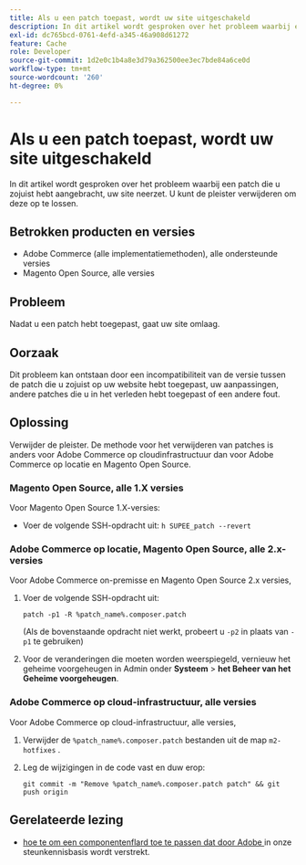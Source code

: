 ```yaml
---
title: Als u een patch toepast, wordt uw site uitgeschakeld
description: In dit artikel wordt gesproken over het probleem waarbij een patch die u zojuist hebt aangebracht, uw site neerzet. U kunt de pleister verwijderen om deze op te lossen.
exl-id: dc765bcd-0761-4efd-a345-46a908d61272
feature: Cache
role: Developer
source-git-commit: 1d2e0c1b4a8e3d79a362500ee3ec7bde84a6ce0d
workflow-type: tm+mt
source-wordcount: '260'
ht-degree: 0%

---
```


# Als u een patch toepast, wordt uw site uitgeschakeld

In dit artikel wordt gesproken over het probleem waarbij een patch die u zojuist hebt aangebracht, uw site neerzet. U kunt de pleister verwijderen om deze op te lossen.

## Betrokken producten en versies

* Adobe Commerce (alle implementatiemethoden), alle ondersteunde versies
* Magento Open Source, alle versies

## Probleem

Nadat u een patch hebt toegepast, gaat uw site omlaag.

## Oorzaak

Dit probleem kan ontstaan door een incompatibiliteit van de versie tussen de patch die u zojuist op uw website hebt toegepast, uw aanpassingen, andere patches die u in het verleden hebt toegepast of een andere fout.

## Oplossing

Verwijder de pleister. De methode voor het verwijderen van patches is anders voor Adobe Commerce op cloudinfrastructuur dan voor Adobe Commerce op locatie en Magento Open Source.

### Magento Open Source, alle 1.X versies

Voor Magento Open Source 1.X-versies:

* Voer de volgende SSH-opdracht uit: `h SUPEE_patch --revert `

### Adobe Commerce op locatie, Magento Open Source, alle 2.x-versies

Voor Adobe Commerce on-premisse en Magento Open Source 2.x versies,

1. Voer de volgende SSH-opdracht uit:

   ```
   patch -p1 -R %patch_name%.composer.patch
   ```

   (Als de bovenstaande opdracht niet werkt, probeert u `-p2` in plaats van `-p1` te gebruiken)

1. Voor de veranderingen die moeten worden weerspiegeld, vernieuw het geheime voorgeheugen in Admin onder **Systeem** > **het Beheer van het Geheime voorgeheugen**.

### Adobe Commerce op cloud-infrastructuur, alle versies

Voor Adobe Commerce op cloud-infrastructuur, alle versies,

1. Verwijder de `%patch_name%.composer.patch` bestanden uit de map `m2-hotfixes` .
1. Leg de wijzigingen in de code vast en duw erop:

   ```
   git commit -m "Remove %patch_name%.composer.patch patch" && git push origin
   ```

## Gerelateerde lezing

* [ hoe te om een componentenflard toe te passen dat door Adobe ](/help/how-to/general/how-to-apply-a-composer-patch-provided-by-magento.md) in onze steunkennisbasis wordt verstrekt.
